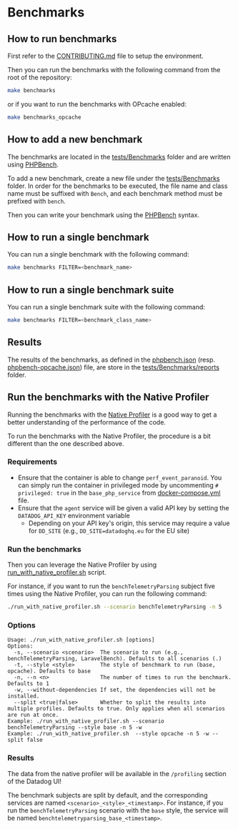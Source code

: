 # Benchmarks

## How to run benchmarks

First refer to the [CONTRIBUTING.md](../../CONTRIBUTING.md) file to setup the environment.

Then you can run the benchmarks with the following command from the root of the repository:

```bash
make benchmarks
```

or if you want to run the benchmarks with OPcache enabled:

```bash
make benchmarks_opcache
```

## How to add a new benchmark

The benchmarks are located in the [tests/Benchmarks](.) folder and are written using [PHPBench](https://github.com/phpbench/phpbench).

To add a new benchmark, create a new file under the [tests/Benchmarks](.) folder. In order for the benchmarks to be executed, the file name and class name must be suffixed with `Bench`, and each benchmark method must be prefixed with `bench`.

Then you can write your benchmark using the [PHPBench](https://phpbench.readthedocs.io/en/latest/quick-start.html#create-a-benchmark) syntax.

## How to run a single benchmark

You can run a single benchmark with the following command:

```bash
make benchmarks FILTER=<benchmark_name>
```

## How to run a single benchmark suite

You can run a single benchmark suite with the following command:

```bash
make benchmarks FILTER=<benchmark_class_name>
```

## Results

The results of the benchmarks, as defined in the [phpbench.json](../phpbench.json) (resp. [phpbench-opcache.json](../phpbench-opcache.json)) file, are store in the [tests/Benchmarks/reports](./reports) folder.

## Run the benchmarks with the Native Profiler

Running the benchmarks with the [Native Profiler](https://github.com/DataDog/ddprof) is a good way to get a better understanding of the performance of the code.

To run the benchmarks with the Native Profiler, the procedure is a bit different than the one described above.

### Requirements

- Ensure that the container is able to change `perf_event_paranoid`. You can simply run the container in privileged mode by uncommenting `# privileged: true` in the `base_php_service` from [docker-compose.yml](../../docker-compose.yml) file.
- Ensure that the `agent` service will be given a valid API key by setting the `DATADOG_API_KEY` environment variable
  - Depending on your API key's origin, this service may require a value for `DD_SITE` (e.g., `DD_SITE=datadoghq.eu` for the EU site)

### Run the benchmarks
Then you can leverage the Native Profiler by using [run_with_native_profiler.sh](../../benchmark/run_with_native_profiler.sh) script.

For instance, if you want to run the `benchTelemetryParsing` subject five times using the Native Profiler, you can run the following command:

```bash
./run_with_native_profiler.sh --scenario benchTelemetryParsing -n 5
```

### Options
```
Usage: ./run_with_native_profiler.sh [options]
Options:
  -s, --scenario <scenario>  The scenario to run (e.g., benchTelemetryParsing, LaravelBench). Defaults to all scenarios (.)
  -t, --style <style>        The style of benchmark to run (base, opcache). Defaults to base
  -n, --n <n>                The number of times to run the benchmark. Defaults to 1
  -w, --without-dependencies If set, the dependencies will not be installed.
  --split <true|false>       Whether to split the results into multiple profiles. Defaults to true. Only applies when all scenarios are run at once.
Example: ./run_with_native_profiler.sh --scenario benchTelemetryParsing --style base -n 5 -w
Example: ./run_with_native_profiler.sh  --style opcache -n 5 -w --split false
```

### Results
The data from the native profiler will be available in the `/profiling` section of the Datadog UI!

The benchmark subjects are split by default, and the corresponding services are named `<scenario>_<style>_<timestamp>`. For instance, if you run the `benchTelemetryParsing` scenario with the `base` style, the service will be named `benchtelemetryparsing_base_<timestamp>`.
